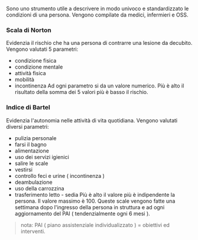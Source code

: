 Sono uno strumento utile a descrivere in modo univoco e standardizzato le condizioni di una persona. Vengono compilate da medici, infermieri e OSS.
### Scala di Norton
Evidenzia il rischio che ha una persona di contrarre una lesione da decubito. Vengono valutati 5 parametri:
* condizione fisica
* condizione mentale
* attività fisica
* mobilità
* incontinenza
Ad ogni parametro si da un valore numerico. Più è alto il risultato della somma dei 5 valori più è basso il rischio.
### Indice di Bartel
Evidenzia l'autonomia nelle attività di vita quotidiana. Vengono valutati diversi parametri:
* pulizia personale
* farsi il bagno
* alimentazione
* uso dei servizi igienici
* salire le scale
* vestirsi
* controllo feci e urine ( incontinenza )
* deambulazione
* uso della carrozzina
* trasferimento letto - sedia
Più è alto il valore più è indipendente la persona. Il valore massimo è 100.
Queste scale vengono fatte una settimana dopo l'ingresso della persona in struttura e ad ogni aggiornamento del PAI ( tendenzialmente ogni 6 mesi ).
> nota: PAI ( piano assistenziale individualizzato ) = obiettivi ed interventi.

